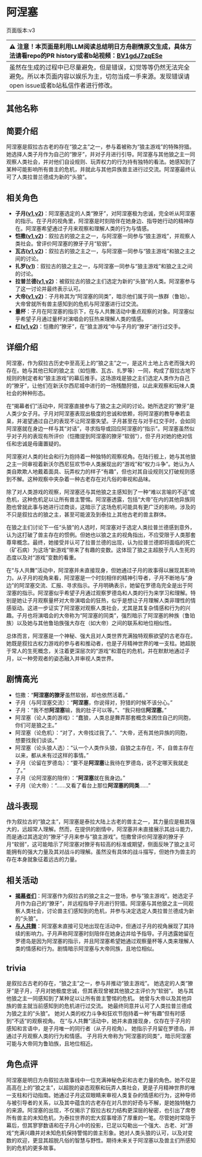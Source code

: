 # 阿涅塞
页面版本:v3
 

| :warning: 注意！本页面是利用LLM阅读总结明日方舟剧情原文生成，具体方法请看repo的PR history或者b站视频：[BV1gdJ7zqESe](https://www.bilibili.com/video/BV1gdJ7zqESe/)         |
|:----------------------------|
| 虽然在生成的过程中已尽量避免，但是错误，幻觉等等仍然无法完全避免。所以本页面内容以娱乐为主，切勿当成一手来源。发现错误请open issue或者b站私信作者进行修改。|



## 其他名称

## 简要介绍
阿涅塞是叙拉古古老的存在“狼之主”之一，参与着被称为“狼主游戏”的特殊狩猎。她选择人类子月作为自己的“獠牙”，并对子月进行引导。阿涅塞与其他狼之主一同观察人类社会，并对他们自设规则、玩弄权力的行为持有独特的看法。她感知到了某种可能影响所有兽主的危机，并就此与其他异族兽主进行过交流。阿涅塞最终认可了人类拉普兰德成为新的“头狼”。
## 相关角色
-   **子月([v1](../chars/char_4014_lunacu.md),[v2](char_4014_lunacu.md))**：阿涅塞选定的人类“獠牙”，对阿涅塞极为忠诚，完全听从阿涅塞的指示。在子月的视角里，阿涅塞是时刻陪伴在她身边、指导她行动的精神存在。阿涅塞希望通过子月来观察和理解人类的行为与情感。
-   **恺撒([v1](../chars/extended_char_kai_sa.md),[v2](extended_char_kai_sa.md))**：叙拉古的狼之主之一，与阿涅塞一同参与“狼主游戏”，并观察人类社会。曾评价阿涅塞的獠牙子月“软弱”。
-   **瓦古([v1](../chars/extended_char_wa_gu.md),[v2](extended_char_wa_gu.md))**：叙拉古的狼之主之一，与阿涅塞一同参与“狼主游戏”和狼之主之间的讨论。
-   **扎罗([v1](../chars/extended_char_zha_luo.md))**：叙拉古的狼之主之一，与阿涅塞一同参与“狼主游戏”和狼之主之间的讨论。
-   **拉普兰德([v1](../chars/char_140_whitew.md),[v2](char_140_whitew.md))**：被叙拉古的狼之主们选定为新的“头狼”的人类。阿涅塞参与了这一讨论并最终表示认可。
-   **大帝([v1](../chars/extended_char_da_di.md),[v2](extended_char_da_di.md))**：子月称其为“阿涅塞的同类”，暗示他们属于同一族群（鲁珀）。大帝曾就所有兽主感知到的危机与阿涅塞进行过交流。
-   **量杯**：子月在阿涅塞的指示下，在与人共舞活动中重点观察的对象。阿涅塞似乎希望子月通过量杯对演唱会的狂热来理解人类的情感。
-   **红([v1](../chars/char_144_red.md),[v2](char_144_red.md))**：恺撒的“獠牙”，在“狼主游戏”中与子月的“獠牙”进行过交手。
## 详细介绍
阿涅塞，作为叙拉古历史中至高无上的“狼之主”之一，是这片土地上古老而强大的存在。她与其他已知的狼之主（如恺撒、瓦古、扎罗等）一同，构成了叙拉古地下规则的制定者和“狼主游戏”的幕后推手。这场游戏是狼之主们选定人类作为自己的“獠牙”，让他们在新沃尔西尼城中进行的一场残酷狩猎，以此来观察和玩味人类社会的种种形态。

在“揭幕者们”活动中，阿涅塞直接参与了狼之主之间的讨论。她所选定的“獠牙”是人类少女子月。子月对阿涅塞表现出极度的忠诚和依赖，将阿涅塞的教导奉若圭臬，并渴望通过自己的表现不让阿涅塞失望。子月甚至在与对手红交手时，会如同阿涅塞就在身边一样与其“对话”，寻求指导或回应阿涅塞的“指示”。阿涅塞虽然似乎对子月的表现有所评价（恺撒提到阿涅塞的獠牙“软弱”），但子月对她的绝对信任和忠诚是毋庸置疑的。

阿涅塞对人类的社会和行为抱持着一种独特的观察视角。在陆行舰上，她与其他狼之主一同审视着新沃尔西尼狂欢节中人类展现出的“游戏”和“权力斗争”。她认为人类自欺欺人地戴着面具、玩弄权力的样子“有趣”，但也对其自设规则又打破规则感到不解。这种观察中夹杂着一种古老存在对凡俗的审视和品味。

除了对人类游戏的观察，阿涅塞还与其他狼之主感知到了一种“难以言喻的不适”或危机，这种危机足以让所有兽主警惕。阿涅塞透露，包括“大帝”在内的其他异族同胞也曾就此事与她进行过商谈，这暗示了这场危机可能具有更广泛的影响，涉及的不只是叙拉古的狼之主，甚至可能波及到泰拉上其他古老的兽主群体。

在狼之主们讨论下一任“头狼”的人选时，阿涅塞对于选定人类拉普兰德感到意外，认为这打破了兽主存在的惯例。但她也以狼之主的视角指出，不应受限于人类那套尊卑概念。最终，她接受并认可了拉普兰德的出现，认为拉普兰德即将面临的死亡（矿石病）为这场“新游戏”带来了有趣的变数。这体现了狼之主超脱于凡人生死的态度以及对“游戏”变数的看重。

在“与人共舞”活动中，阿涅塞并未直接现身，但她通过子月的故事得以展现其影响力。从子月的视角来看，阿涅塞是一个时刻相伴的精神引导者，子月不断地与“身边”的阿涅塞交流、汇报、寻求指示。子月明确表示，她留在罗德岛完全是出于阿涅塞的指示。阿涅塞似乎希望子月通过观察罗德岛和人类的行为来学习和理解。特别是她让子月观察量杯对大帝演唱会的狂热，似乎是想让子月理解人类非理性的情感驱动。这进一步证实了阿涅塞对观察人类社会，尤其是其复杂情感和行为的兴趣。子月也将演唱会的大帝称为“阿涅塞的同类”，强烈暗示了阿涅塞的种族（鲁珀族）以及她与其他鲁珀族强大存在（如大帝）之间的联系和地位相似性。

总体而言，阿涅塞是一个神秘、强大且对人类世界充满独特观察欲望的古老存在。她既是叙拉古权力游戏的参与者和推动者，也是子月精神世界的唯一支柱。她超脱于常人的生死概念，关注着更深层次的“游戏”和潜在的危机，并在默默地通过子月，以一种旁观者的姿态融入并审视人类世界。
## 剧情高光
-   恺撒：“**阿涅塞的獠牙**虽然软弱，却也依然活着。”
-   子月（与阿涅塞交流）：“**阿涅塞**，你说得对，狩猎的时候不该分心。”
-   子月：“我不想**阿涅塞**输，我的肚子可以等。”、“我只相信**阿涅塞**。”
-   阿涅塞（论人类的游戏）：“蠢狼，人类总是舞弄那套概念来困住自己的同胞，你们可是狼之主。”
-   阿涅塞（论危机）：“对了，大帝找过我了。”、“大帝，还有其他异族的同胞，想要找我们谈谈。”
-   阿涅塞（论头狼人选）：“认一个人类作头狼，自狼之主存在，不，自兽主存在以来，都从未有过这样的事情。”
-   子月（论留在罗德岛）：“要不是**阿涅塞**让我待在罗德岛，说不定哪天我就走了。”
-   子月（论阿涅塞的陪伴）：“**阿涅塞**就在我身边。”
-   子月（论大帝）：“......又看了看台上那位**阿涅塞的同类**......”
## 战斗表现
作为叙拉古的“狼之主”，阿涅塞是泰拉大陆上古老的兽主之一，其力量应是极其强大的，远超常人理解。然而，在提供的剧情中，阿涅塞并未直接展示其战斗能力，而是通过其选定的“獠牙”子月来参与“狼主游戏”。恺撒曾评价阿涅塞的獠牙子月“软弱”，这可能暗示了阿涅塞对獠牙有较高的标准或期望，侧面反映了狼之主可能拥有的强大力量及其对战斗的理解。虽然没有具体的战斗描写，但她作为兽主的存在本身就象征着远古的力量。
## 相关活动
-   **[揭幕者们](../stories/act38side.md)**：阿涅塞作为叙拉古的狼之主之一登场，参与“狼主游戏”。她选定子月作为自己的“獠牙”，并远程指导子月进行狩猎。阿涅塞与其他狼之主一同观察人类社会，讨论兽主们感知到的危机，并参与决定选定人类拉普兰德成为新的“头狼”。
-   **[与人共舞](../stories/story_lunacu_set_1.md)**：阿涅塞未直接可见地出现在活动中，但通过子月的视角展现了其持续的影响力。子月声称阿涅塞时刻陪伴在她身边并给予指导。子月透露她留在罗德岛是因为阿涅塞的指示，并且阿涅塞希望她通过观察量杯等人类来理解人类的情感和行为。剧情暗示阿涅塞与大帝同族，且地位相似。
## trivia
是叙拉古古老的存在，“狼之主”之一，参与并推动“狼主游戏”。
她选定的人类“獠牙”是子月，子月对她极度忠诚，但其表现曾被其他狼之主评价为“软弱”。
她与其他狼之主一同感知到了某种足以让所有兽主警惕的危机。
她曾与大帝以及其他异族的兽主就当前感知到的危机进行过交流。
她最终同意并认可了人类拉普兰德成为狼之主的“头狼”。
她对人类的权力斗争和狂欢节抱持着一种“有趣”但有时感到“不适”的观察视角。
在“与人共舞”活动中，她并未直接现身，仅存在于子月的感知和言语中，是子月唯一的同行者（从子月视角）。
她指示子月留在罗德岛，并通过子月观察人类的行为和情感。
子月将大帝称为“阿涅塞的同类”，暗示阿涅塞可能与大帝同为鲁珀族，且地位相近。
## 角色点评
阿涅塞是明日方舟叙拉古故事线中一位充满神秘色彩和古老力量的角色。她不仅是高高在上的“狼之主”，以超脱的姿态观察和玩弄人类社会，更是子月精神世界的唯一支柱和行动指南。她通过子月这双眼睛来审视人类复杂的情感和行为，这种导师与被引导者的关系，以及其中蕴含的古老存在对凡世的好奇与不解，是她独特魅力的来源。阿涅塞的出现，不仅揭示了叙拉古权力结构更深层的秘密，也引出了席卷所有兽主的未知危机，为泰拉世界的宏大叙事增添了厚重的一笔。尽管她时常隐于幕后，但其寥寥数语和在子月心中的投影，已足以勾勒出一个强大、古老、对“游戏”充满兴趣并对未知危机保持警惕的兽主形象。她对人类头狼的认可，以及对变数的欢迎，更显其超脱凡俗的智慧与野性。期待未来关于阿涅塞以及兽主们所感知到的危机的更多故事。